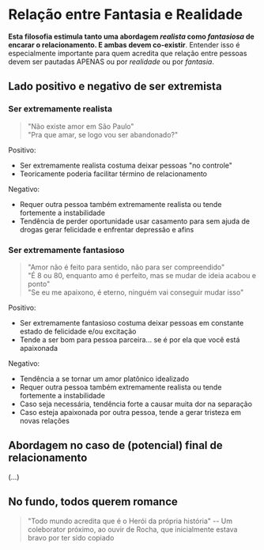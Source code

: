 # Relação entre Fantasia e Realidade

**Esta filosofia estimula tanto uma abordagem _realista_ como _fantasiosa_ de encarar o relacionamento.
E ambas devem co-existir**. Entender isso é especialmente importante para quem
acredita que relação entre pessoas devem ser pautadas APENAS ou por
_realidade_ ou por _fantasia_.


<!--
Essa filosofia de ver a vida estimula ao mesmo tempo uma abordagem realista,
focada em ciência comprovada na epoca em que é usada, e ao mesmo tempo fantasia.
E existe uma relação lógica para ambos co-existirem.
-->

## Lado positivo e negativo de ser extremista


### Ser extremamente realista

> "Não existe amor em São Paulo" <br>
> "Pra que amar, se logo vou ser abandonado?"

Positivo:

- Ser extremamente realista costuma deixar pessoas "no controle"
- Teoricamente poderia facilitar término de relacionamento

Negativo:

- Requer outra pessoa também extremamente realista ou tende fortemente a instabilidade
- Tendência de perder oportunidade usar casamento para sem ajuda de drogas gerar felicidade e enfrentar depressão e afins

### Ser extremamente fantasioso

> "Amor não é feito para sentido, não para ser compreendido" <br>
> "É 8 ou 80, enquanto amo é perfeito, mas se mudar de ideia acabou e ponto" <br>
> "Se eu me apaixono, é eterno, ninguém vai conseguir mudar isso"

Positivo:

- Ser extremamente fantasioso costuma deixar pessoas em constante estado de felicidade e/ou excitação
- Tende a ser bom para pessoa parceira... se é por ela que você está apaixonada

Negativo:

- Tendência a se tornar um amor platônico idealizado
- Requer outra pessoa também extremamente realista ou tende fortemente a instabilidade
- Caso seja necessária, tendência forte a causar muita dor na separação
- Caso esteja apaixonada por outra pessoa, tende a gerar tristeza em novas relações

## Abordagem no caso de (potencial) final de relacionamento

(...)

## No fundo, todos querem romance

> "Todo mundo acredita que é o Herói da própria história"
> -- Um coleborator próximo, ao ouvir de Rocha, que inicialmente estava bravo
> por ter sido copiado

